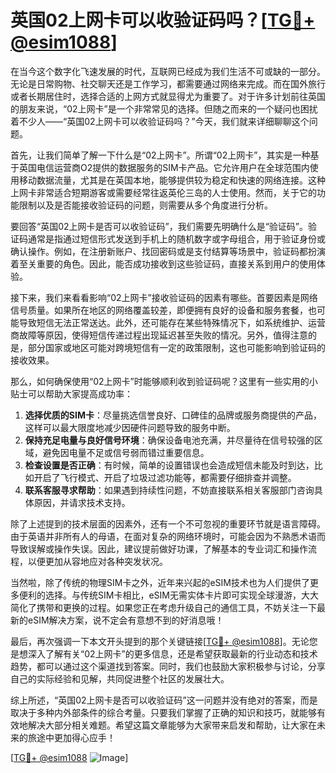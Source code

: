 # 英国02上网卡可以收验证码吗？[[TG💪+ @esim1088](https://t.me/s/esim1088)]

在当今这个数字化飞速发展的时代，互联网已经成为我们生活不可或缺的一部分。无论是日常购物、社交聊天还是工作学习，都需要通过网络来完成。而在国外旅行或者长期居住时，选择合适的上网方式就显得尤为重要了。对于许多计划前往英国的朋友来说，“02上网卡”是一个非常常见的选择。但随之而来的一个疑问也困扰着不少人——“英国02上网卡可以收验证码吗？”今天，我们就来详细聊聊这个问题。

首先，让我们简单了解一下什么是“02上网卡”。所谓“02上网卡”，其实是一种基于英国电信运营商O2提供的数据服务的SIM卡产品。它允许用户在全球范围内使用移动数据流量，尤其是在英国本地，能够提供较为稳定和快速的网络连接。这种上网卡非常适合短期游客或需要经常往返英伦三岛的人士使用。然而，关于它的功能限制以及是否能接收验证码的问题，则需要从多个角度进行分析。

要回答“英国02上网卡是否可以收验证码”，我们需要先明确什么是“验证码”。验证码通常是指通过短信形式发送到手机上的随机数字或字母组合，用于验证身份或确认操作。例如，在注册新账户、找回密码或是支付结算等场景中，验证码都扮演着至关重要的角色。因此，能否成功接收到这些验证码，直接关系到用户的使用体验。

接下来，我们来看看影响“02上网卡”接收验证码的因素有哪些。首要因素是网络信号质量。如果所在地区的网络覆盖较差，即便拥有良好的设备和服务套餐，也可能导致短信无法正常送达。此外，还可能存在某些特殊情况下，如系统维护、运营商故障等原因，使得短信传递过程出现延迟甚至失败的情况。另外，值得注意的是，部分国家或地区可能对跨境短信有一定的政策限制，这也可能影响到验证码的接收效果。

那么，如何确保使用“02上网卡”时能够顺利收到验证码呢？这里有一些实用的小贴士可以帮助大家提高成功率：

1. **选择优质的SIM卡**：尽量挑选信誉良好、口碑佳的品牌或服务商提供的产品，这样可以最大限度地减少因硬件问题导致的服务中断。
2. **保持充足电量与良好信号环境**：确保设备电池充满，并尽量待在信号较强的区域，避免因电量不足或信号弱而错过重要信息。
3. **检查设置是否正确**：有时候，简单的设置错误也会造成短信未能及时到达，比如开启了飞行模式、开启了垃圾过滤功能等，都需要仔细排查并调整。
4. **联系客服寻求帮助**：如果遇到持续性问题，不妨直接联系相关客服部门咨询具体原因，并请求技术支持。

除了上述提到的技术层面的因素外，还有一个不可忽视的重要环节就是语言障碍。由于英语并非所有人的母语，在面对复杂的网络环境时，可能会因为不熟悉术语而导致误解或操作失误。因此，建议提前做好功课，了解基本的专业词汇和操作流程，以便更加从容地应对各种突发状况。

当然啦，除了传统的物理SIM卡之外，近年来兴起的eSIM技术也为人们提供了更多便利的选择。与传统SIM卡相比，eSIM无需实体卡片即可实现全球漫游，大大简化了携带和更换的过程。如果您正在考虑升级自己的通信工具，不妨关注一下最新的eSIM解决方案，说不定会有意想不到的好消息哦！

最后，再次强调一下本文开头提到的那个关键链接[[TG💪+ @esim1088](https://t.me/s/esim1088)]。无论您是想深入了解有关“02上网卡”的更多信息，还是希望获取最新的行业动态和技术趋势，都可以通过这个渠道找到答案。同时，我们也鼓励大家积极参与讨论，分享自己的实际经验和见解，共同促进整个社区的发展壮大。

综上所述，“英国02上网卡是否可以收验证码”这一问题并没有绝对的答案，而是取决于多种内外部条件的综合考量。只要我们掌握了正确的知识和技巧，就能够有效地解决大部分相关难题。希望这篇文章能够为大家带来启发和帮助，让大家在未来的旅途中更加得心应手！ 

[[TG💪+ @esim1088](https://t.me/s/esim1088) ![Image](https://i.postimg.cc/4NQfJmqS/Snipaste-2025-05-13-00-14-12.png)]